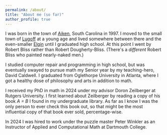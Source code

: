 ```yaml
---
permalink: /about/
title: "About me (so far)"
author_profile: true
---
```


I was born in the town of [Aiken](https://www.visitaikensc.com/), South
Carolina in 1997. I moved to the small town of
[Lugoff](https://en.wikipedia.org/wiki/Lugoff,_South_Carolina) at a young age
and lived somewhere between there and the even-smaller
[Elgin](https://en.wikipedia.org/wiki/Elgin,_Kershaw_County,_South_Carolina)
until I graduated high school. At this point I went by Robert Bliss rather than
Robert Dougherty-Bliss. (There's a *different* Robert Bliss who painted
nearly-naked men.)

I studied computer repair and programming in high school, but was eventually
swayed to pursue math my Senior year by my teaching-hero, David Caldwell.
I graduated from Oglethorpe University in Atlanta, where I got a healthy dose
of philosophy and arts in addition to math.

I received my PhD in math in 2024 under my advisor Doron Zeilberger at Rutgers
University. I first learned about Zeilberger by reading a copy of his book *A
= B* I found in my undergraduate library. As far as I know I was the only
person to ever check this book out, so that might be the most influential copy
of that book ever sold, percentage-wise.

In 2024 I was hired to work under the puzzle master Peter Winkler as an
Instructor of Applied and Computational Math at Dartmouth College.
